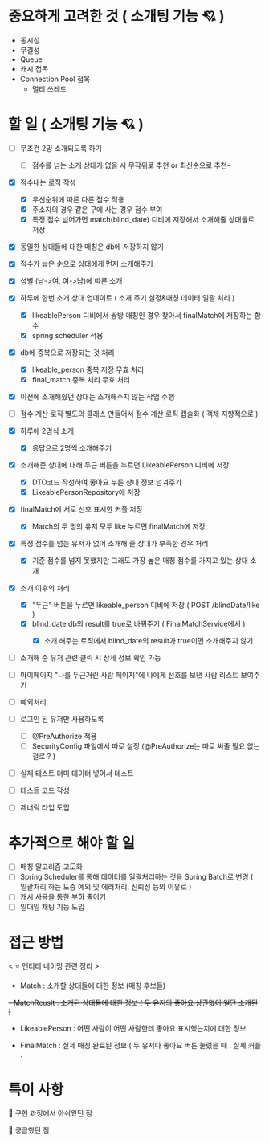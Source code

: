 # 중요하게 고려한 것 ( 소개팅 기능 💘 )
- 동시성
- 무결성
- Queue
- 캐시 접목
- Connection Pool 접목 
  - 멀티 쓰레드 
# 할 일 ( 소개팅 기능 💘 )

- [ ] 무조건 2먕 소개되도록 하기 
  - [ ] 점수를 넘는 소개 상대가 없을 시 무작위로 추천 or 최신순으로 추천-


- [x] 점수내는 로직 작성
  - [x] 우선순위에 따른 다른 점수 적용
  - [x] 주소지의 경우 같은 구에 사는 경우 점수 부여
  - [x] 특정 점수 넘어가면 match(blind_date) 디비에 저장해서 소개해줄 상대들로 저장

- [x] 동일한 상대들에 대한 매칭은 db에 저장하지 않기 
- [x] 점수가 높은 순으로 상대에게 먼저 소개해주기 
- [x] 성별 (남->여, 여->남)에 따른 소개 
- [x] 하루에 한번 소개 상대 업데이트 ( 소개 주기 설정&매칭 데이터 일괄 처리 )
  - [x] likeablePerson 디비에서 쌍방 매칭인 경우 찾아서 finalMatch에 저장하는 함수 
  - [x] spring scheduler 적용 

- [x] db에 중복으로 저장되는 것 처리
  - [x] likeable_person 중복 저장 무효 처리
  - [x] final_match 중복 처리 무효 처리 

- [x] 이전에 소개해줬던 상대는 소개해주지 않는 작업 수행 

- [ ] 점수 계산 로직 별도의 클래스 만들어서 점수 계산 로직 캡슐화 ( 객체 지향적으로 )

- [x] 하루에 2명식 소개
  - [x] 응답으로 2명씩 소개해주기 
- [x] 소개해준 상대에 대해 두근 버튼을 누르면 LikeablePerson 디비에 저장
  - [x] DTO코드 작성하여 좋아요 누른 상대 정보 넘겨주기 
  - [x] LikeablePersonRepository에 저장 
- [x] finalMatch에 서로 선호 표시한 커플 저장
  - [x] Match의 두 명의 유저 모두 like 누르면 finalMatch에 저장 

- [x] 특정 점수를 넘는 유저가 없어 소개해 줄 상대가 부족한 경우 처리 
  - [x] 기준 점수를 넘지 못했지만 그래도 가장 높은 매칭 점수를 가지고 있는 상대 소개 

- [x] 소개 이후의 처리 
  - [x] "두근" 버튼을 누르면 likeable_person 디비에 저장 ( POST /blindDate/like )
  - [x] blind_date db의 result를 true로 바꿔주기 ( FinalMatchService에서 )
    - [x] 소개 해주는 로직에서 blind_date의 result가 true이면 소개해주지 않기 



- [ ] 소개해 준 유저 관련 클릭 시 상세 정보 확인 가능 

- [ ] 마이페이지 "나를 두근거린 사람 페이지"에 나에게 선호를 보낸 사람 리스트 보여주기 


- [ ] 예외처리
- [ ] 로그인 된 유저만 사용하도록
  - [ ] @PreAuthorize 적용 
  - [ ] SecurityConfig 파일에서 따로 설정 (@PreAuthorize는 따로 써줄 필요 없는걸로 ? )
- [ ] 실제 테스트 더미 데이터 넣어서 테스트 
- [ ] 테스트 코드 작성
- [ ] 제너릭 타입 도입


# 추가적으로 해야 할 일 
- [ ] 매칭 알고리즘 고도화 
- [ ] Spring Scheduler를 통해 데이터를 일괄처리하는 것을 Spring Batch로 변경 ( 일괄처리 하는 도중 예외 및 에러처리, 신뢰성 등의 이유로 )
- [ ] 캐시 사용을 통한 부하 줄이기  
- [ ] 일대일 채팅 기능 도입 

# 접근 방법

< ⭐  엔티티 네이밍 관련 정리 >

- Match : 소개할 상대들에 대한 정보 (매칭 후보들)

~~- MatchReuslt : 소개된 상대들에 대한 정보 ( 두 유저의 좋아요 상관없이 일단 소개된 )~~
- LikeablePerson : 어떤 사람이 어떤 사람한테 좋아요 표시했는지에 대한 정보 

- FinalMatch : 실제 매칭 완료된 정보 ( 두 유저다 좋아요 버튼 눌렀을 때 . 실제 커플 .
  


# 특이 사항
🤔 구현 과정에서 아쉬웠던 점

🤔 궁금했던 점 